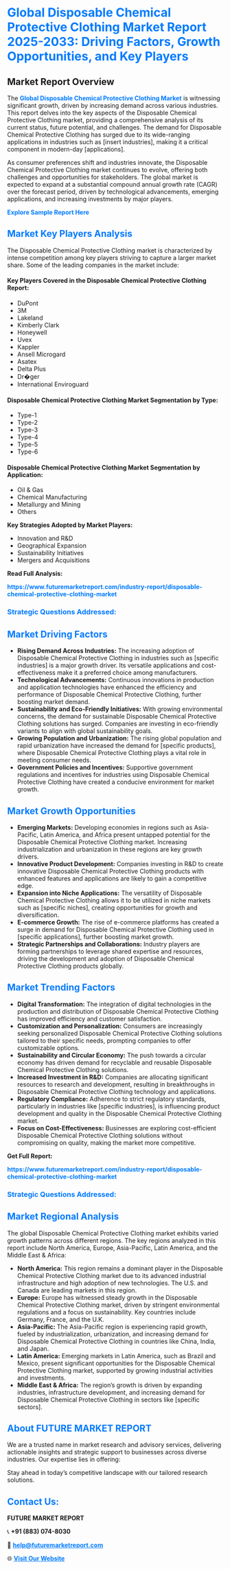 <h1 style="color: #007BFF;">Global Disposable Chemical Protective Clothing Market Report 2025-2033: Driving Factors, Growth Opportunities, and Key Players</h1>

<section id="overview">
<h2>Market Report Overview</h2>
<p>The <a href="https://www.futuremarketreport.com/industry-report/disposable-chemical-protective-clothing-market" style="color: #007BFF; text-decoration: none;"><strong>Global Disposable Chemical Protective Clothing Market</strong></a> is witnessing significant growth, driven by increasing demand across various industries. This report delves into the key aspects of the Disposable Chemical Protective Clothing market, providing a comprehensive analysis of its current status, future potential, and challenges. The demand for Disposable Chemical Protective Clothing has surged due to its wide-ranging applications in industries such as [insert industries], making it a critical component in modern-day [applications].</p>
<p>As consumer preferences shift and industries innovate, the Disposable Chemical Protective Clothing market continues to evolve, offering both challenges and opportunities for stakeholders. The global market is expected to expand at a substantial compound annual growth rate (CAGR) over the forecast period, driven by technological advancements, emerging applications, and increasing investments by major players.</p>
</section>

<section id="overview">
<p><a href="https://www.futuremarketreport.com/request-sample/reportId=96642" style="color: #007BFF; text-decoration: none;"><strong>Explore Sample Report Here</strong></a></p>
</section>

<section id="key-players">
<h2 style="color: #007BFF;">Market Key Players Analysis</h2>
<p>The Disposable Chemical Protective Clothing market is characterized by intense competition among key players striving to capture a larger market share. Some of the leading companies in the market include:</p>
<h4>Key Players Covered in the Disposable Chemical Protective Clothing Report:</h4>
<ul><li>DuPont</li><li>3M</li><li>Lakeland</li><li>Kimberly Clark</li><li>Honeywell</li><li>Uvex</li><li>Kappler</li><li>Ansell Microgard</li><li>Asatex</li><li>Delta Plus</li><li>Dr�ger</li><li>International Enviroguard</li></ul>
<h4>Disposable Chemical Protective Clothing Market Segmentation by Type:</h4>
<ul><li>Type-1</li><li>Type-2</li><li>Type-3</li><li>Type-4</li><li>Type-5</li><li>Type-6</li></ul>

<h4>Disposable Chemical Protective Clothing Market Segmentation by Application:</h4>
<ul><li>Oil &amp; Gas</li><li>Chemical Manufacturing</li><li>Metallurgy and Mining</li><li>Others</li></ul>
<p><strong>Key Strategies Adopted by Market Players:</strong></p>
<ul>
<li>Innovation and R&D</li>
<li>Geographical Expansion</li>
<li>Sustainability Initiatives</li>
<li>Mergers and Acquisitions</li>
</ul>
</section>

<section>
<p><strong>Read Full Analysis: </strong></p><a href="https://www.futuremarketreport.com/industry-report/disposable-chemical-protective-clothing-market" style="color: #007BFF; text-decoration: none;"><strong>https://www.futuremarketreport.com/industry-report/disposable-chemical-protective-clothing-market</strong></a>
<h3 style="color: #007BFF;">Strategic Questions Addressed:</h3>
</section>

<section id="driving-factors">
<h2 style="color: #007BFF;">Market Driving Factors</h2>
<ul>
<li><strong>Rising Demand Across Industries:</strong> The increasing adoption of Disposable Chemical Protective Clothing in industries such as [specific industries] is a major growth driver. Its versatile applications and cost-effectiveness make it a preferred choice among manufacturers.</li>
<li><strong>Technological Advancements:</strong> Continuous innovations in production and application technologies have enhanced the efficiency and performance of Disposable Chemical Protective Clothing, further boosting market demand.</li>
<li><strong>Sustainability and Eco-Friendly Initiatives:</strong> With growing environmental concerns, the demand for sustainable Disposable Chemical Protective Clothing solutions has surged. Companies are investing in eco-friendly variants to align with global sustainability goals.</li>
<li><strong>Growing Population and Urbanization:</strong> The rising global population and rapid urbanization have increased the demand for [specific products], where Disposable Chemical Protective Clothing plays a vital role in meeting consumer needs.</li>
<li><strong>Government Policies and Incentives:</strong> Supportive government regulations and incentives for industries using Disposable Chemical Protective Clothing have created a conducive environment for market growth.</li>
</ul>
</section>

<section id="growth-opportunities">
<h2 style="color: #007BFF;">Market Growth Opportunities</h2>
<ul>
<li><strong>Emerging Markets:</strong> Developing economies in regions such as Asia-Pacific, Latin America, and Africa present untapped potential for the Disposable Chemical Protective Clothing market. Increasing industrialization and urbanization in these regions are key growth drivers.</li>
<li><strong>Innovative Product Development:</strong> Companies investing in R&D to create innovative Disposable Chemical Protective Clothing products with enhanced features and applications are likely to gain a competitive edge.</li>
<li><strong>Expansion into Niche Applications:</strong> The versatility of Disposable Chemical Protective Clothing allows it to be utilized in niche markets such as [specific niches], creating opportunities for growth and diversification.</li>
<li><strong>E-commerce Growth:</strong> The rise of e-commerce platforms has created a surge in demand for Disposable Chemical Protective Clothing used in [specific applications], further boosting market growth.</li>
<li><strong>Strategic Partnerships and Collaborations:</strong> Industry players are forming partnerships to leverage shared expertise and resources, driving the development and adoption of Disposable Chemical Protective Clothing products globally.</li>
</ul>
</section>

<section id="trending-factors">
<h2 style="color: #007BFF;">Market Trending Factors</h2>
<ul>
<li><strong>Digital Transformation:</strong> The integration of digital technologies in the production and distribution of Disposable Chemical Protective Clothing has improved efficiency and customer satisfaction.</li>
<li><strong>Customization and Personalization:</strong> Consumers are increasingly seeking personalized Disposable Chemical Protective Clothing solutions tailored to their specific needs, prompting companies to offer customizable options.</li>
<li><strong>Sustainability and Circular Economy:</strong> The push towards a circular economy has driven demand for recyclable and reusable Disposable Chemical Protective Clothing solutions.</li>
<li><strong>Increased Investment in R&D:</strong> Companies are allocating significant resources to research and development, resulting in breakthroughs in Disposable Chemical Protective Clothing technology and applications.</li>
<li><strong>Regulatory Compliance:</strong> Adherence to strict regulatory standards, particularly in industries like [specific industries], is influencing product development and quality in the Disposable Chemical Protective Clothing market.</li>
<li><strong>Focus on Cost-Effectiveness:</strong> Businesses are exploring cost-efficient Disposable Chemical Protective Clothing solutions without compromising on quality, making the market more competitive.</li>
</ul>
</section>

<section>
<p><strong>Get Full Report: </strong></p><a href="https://www.futuremarketreport.com/industry-report/disposable-chemical-protective-clothing-market" style="color: #007BFF; text-decoration: none;"><strong>https://www.futuremarketreport.com/industry-report/disposable-chemical-protective-clothing-market</strong></a>
<h3 style="color: #007BFF;">Strategic Questions Addressed:</h3>
</section>


<section id="regional-analysis">
<h2 style="color: #007BFF;">Market Regional Analysis</h2>
<p>The global Disposable Chemical Protective Clothing market exhibits varied growth patterns across different regions. The key regions analyzed in this report include North America, Europe, Asia-Pacific, Latin America, and the Middle East & Africa:</p>
<ul>
<li><strong>North America:</strong> This region remains a dominant player in the Disposable Chemical Protective Clothing market due to its advanced industrial infrastructure and high adoption of new technologies. The U.S. and Canada are leading markets in this region.</li>
<li><strong>Europe:</strong> Europe has witnessed steady growth in the Disposable Chemical Protective Clothing market, driven by stringent environmental regulations and a focus on sustainability. Key countries include Germany, France, and the U.K.</li>
<li><strong>Asia-Pacific:</strong> The Asia-Pacific region is experiencing rapid growth, fueled by industrialization, urbanization, and increasing demand for Disposable Chemical Protective Clothing in countries like China, India, and Japan.</li>
<li><strong>Latin America:</strong> Emerging markets in Latin America, such as Brazil and Mexico, present significant opportunities for the Disposable Chemical Protective Clothing market, supported by growing industrial activities and investments.</li>
<li><strong>Middle East & Africa:</strong> The region’s growth is driven by expanding industries, infrastructure development, and increasing demand for Disposable Chemical Protective Clothing in sectors like [specific sectors].</li>
</ul>
</section>

<footer>
<h2 style="color: #007BFF;">About FUTURE MARKET REPORT</h2>
<p>We are a trusted name in market research and advisory services, delivering actionable insights and strategic support to businesses across diverse industries. Our expertise lies in offering:</p>

<p>Stay ahead in today’s competitive landscape with our tailored research solutions.</p>

<h2 style="color: #007BFF;">Contact Us:</h2>
<p><strong>FUTURE MARKET REPORT</strong></p>
<p>📞 <strong>+91 (883) 074-8030</strong></p>
<p>📧 <strong><a href="mailto:help@futuremarketreport.com" style="color: #007BFF;">help@futuremarketreport.com</a></strong></p>
<p>🌐 <strong><a href="https://www.futuremarketreport.com/" style="color: #007BFF;">Visit Our Website</a></strong></p>
</footer>